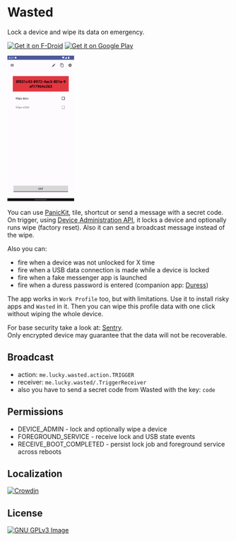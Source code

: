 # Wasted

Lock a device and wipe its data on emergency.

[<img 
     src="https://fdroid.gitlab.io/artwork/badge/get-it-on.png"
     alt="Get it on F-Droid"
     height="80">](https://f-droid.org/packages/me.lucky.wasted/)
[<img 
      src="https://play.google.com/intl/en_us/badges/images/generic/en-play-badge.png" 
      alt="Get it on Google Play" 
      height="80">](https://play.google.com/store/apps/details?id=me.lucky.wasted)

<img 
     src="fastlane/metadata/android/en-US/images/phoneScreenshots/1.png" 
     width="30%" 
     height="30%">

You can use [PanicKit](https://guardianproject.info/code/panickit/), tile, shortcut or send a 
message with a secret code. On trigger, using 
[Device Administration API](https://developer.android.com/guide/topics/admin/device-admin), it 
locks a device and optionally runs wipe (factory reset). Also it can send a broadcast message 
instead of the wipe.

Also you can:
* fire when a device was not unlocked for X time
* fire when a USB data connection is made while a device is locked
* fire when a fake messenger app is launched
* fire when a duress password is entered (companion app: [Duress](https://github.com/x13a/Duress))

The app works in `Work Profile` too, but with limitations. Use it to install risky apps and 
`Wasted` in it. Then you can wipe this profile data with one click without wiping the whole device.

For base security take a look at: [Sentry](https://github.com/x13a/Sentry).  
Only encrypted device may guarantee that the data will not be recoverable.

## Broadcast

* action: `me.lucky.wasted.action.TRIGGER`
* receiver: `me.lucky.wasted/.TriggerReceiver`
* also you have to send a secret code from Wasted with the key: `code`

## Permissions

* DEVICE_ADMIN - lock and optionally wipe a device
* FOREGROUND_SERVICE - receive lock and USB state events
* RECEIVE_BOOT_COMPLETED - persist lock job and foreground service across reboots

## Localization

[<img 
     height="51" 
     src="https://badges.crowdin.net/badge/dark/crowdin-on-light@2x.png" 
     alt="Crowdin">](https://crwd.in/me-lucky-wasted)

## License

[![GNU GPLv3 Image](https://www.gnu.org/graphics/gplv3-127x51.png)](https://www.gnu.org/licenses/gpl-3.0.en.html)
